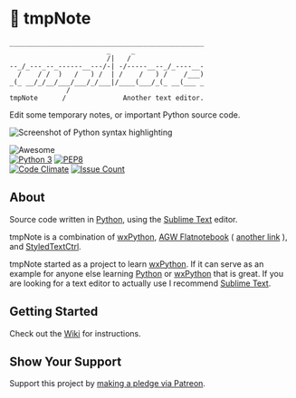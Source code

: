 # 📓 tmpNote  

```
________________________________________________
                        _     _                 
                        /|   /                  
--_/_---_--_------__---/-| -/-----__--_/_----__-
  /    / /  )   /   ) /  | /    /   ) /    /___)
_(_ __/_/__/___/___/_/___|/____(___/_(_ __(___ _
              /                                 
tmpNote      /              Another text editor.
```

Edit some temporary notes, or important Python source code.  

![Screenshot of Python syntax highlighting](https://raw.githubusercontent.com/wiki/nothingworksright/tmpNote/tmpNote_screenshot_pythonSyntaxHighlighting.png)  

![Awesome](https://img.shields.io/badge/Awesome-Very-blue.svg?style=flat-square)  
[![Python 3](https://img.shields.io/badge/Python%20Version-3.6.2-orange.svg?style=flat-square)](https://www.python.org) [![PEP8](https://img.shields.io/badge/Code%20Style-PEP%208-orange.svg?style=flat-square)](https://www.python.org/dev/peps/pep-0008/)  
[![Code Climate](https://img.shields.io/codeclimate/github/nothingworksright/tmpNote.svg?style=flat-square&label=Code%20Review%20GPA)](https://codeclimate.com/github/nothingworksright/tmpNote) [![Issue Count](https://img.shields.io/codeclimate/issues/github/nothingworksright/tmpNote.svg?style=flat-square&label=Code%20Review%20Issues%20Found)](https://codeclimate.com/github/nothingworksright/tmpNote/issues)  

## About  

Source code written in [Python](https://www.python.org/), using the [Sublime Text](http://www.sublimetext.com/) editor.  

tmpNote is a combination of [wxPython](http://www.wxpython.org/), [AGW Flatnotebook](http://svn.wxwidgets.org/svn/wx/wxPython/3rdParty/AGW/agw/flatnotebook.py) ( [another link](https://docs.wxpython.org/wx.lib.agw.flatnotebook.html#module-wx.lib.agw.flatnotebook) ), and [StyledTextCtrl](https://docs.wxpython.org/wx.stc.StyledTextCtrl.html#wx.stc.StyledTextCtrl).  

tmpNote started as a project to learn [wxPython](http://www.wxpython.org/). If it can serve as an example for anyone else learning [Python](https://www.python.org/) or [wxPython](http://www.wxpython.org/) that is great. If you are looking for a text editor to actually use I recommend [Sublime Text](http://www.sublimetext.com/).  

## Getting Started  

Check out the [Wiki](https://github.com/nothingworksright/tmpNote/wiki) for instructions.  

## Show Your Support  

Support this project by [making a pledge via Patreon](https://www.patreon.com/jmg1138).  
